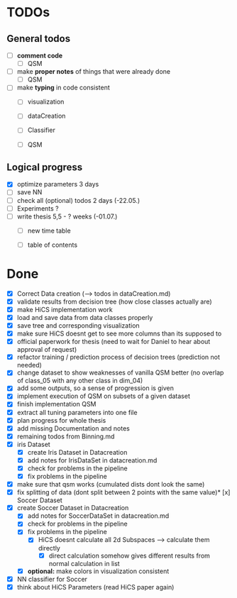 # TODOs

## General todos

* [ ] __comment code__
  * [ ] QSM
* [ ] make __proper notes__ of things that were already done
  * [ ] QSM
* [ ] make __typing__ in code consistent
  * [ ] visualization
  * [ ] dataCreation
  * [ ] Classifier
  * [ ] QSM


## Logical progress

* [x] optimize parameters                                         3 days  
* [ ] save NN
* [ ] check all (optional) todos                                  2 days  (-22.05.)
* [ ] Experiments                                                 ?
* [ ] write thesis                                                5,5 - ? weeks (-01.07.)
  * [ ] new time table
  * [ ] table of contents



# Done

* [x] Correct Data creation (--> todos in dataCreation.md)
* [x] validate results from decision tree (how close classes actually are)
* [x] make HiCS implementation work
* [x] load and save data from data classes properly
* [x] save tree and corresponding visualization
* [x] make sure HiCS doesnt get to see more columns than its supposed to
* [x] official paperwork for thesis (need to wait for Daniel to hear about
approval of request)
* [x] refactor training / prediction process of decision trees (prediction not
needed)
* [x] change dataset to show weaknesses of vanilla QSM better (no overlap of
class_05 with any other class in dim_04)
* [x] add some outputs, so a sense of progression is given
* [x] implement execution of QSM on subsets of a given dataset
* [x] finish implementation QSM
* [x] extract all tuning parameters into one file
* [x] plan progress for whole thesis
* [x] add missing Documentation and notes
* [x] remaining todos from Binning.md
* [x] iris Dataset
  * [x] create Iris Dataset in Datacreation
  * [x] add notes for IrisDataSet in datacreation.md
  * [x] check for problems in the pipeline
  * [x] fix problems in the pipeline
* [x] make sure that qsm works (cumulated dists dont look the same)
* [x] fix splitting of data (dont split between 2 points with the same value)* [x] Soccer Dataset
* [x] create Soccer Dataset in Datacreation
  * [x] add notes for SoccerDataSet in datacreation.md
  * [x] check for problems in the pipeline
  * [x] fix problems in the pipeline
    * [x] HiCS doesnt calculate all 2d Subspaces --> calculate them directly
      * [x] direct calculation somehow gives different results from normal calculation in list
  * [x] __optional:__ make colors in visualization consistent
* [x] NN classifier for Soccer
* [x] think about HiCS Parameters (read HiCS paper again)